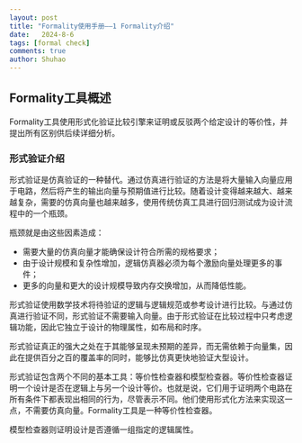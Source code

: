 ```yaml
---
layout: post
title: "Formality使用手册——1 Formality介绍"
date:   2024-8-6
tags: [formal check]
comments: true
author: Shuhao
---
```


## Formality工具概述

Formality工具使用形式化验证比较引擎来证明或反驳两个给定设计的等价性，并提出所有区别供后续详细分析。

### 形式验证介绍

形式验证是仿真验证的一种替代。通过仿真进行验证的方法是将大量输入向量应用于电路，然后将产生的输出向量与预期值进行比较。随着设计变得越来越大、越来越复杂，需要的仿真向量也越来越多，使用传统仿真工具进行回归测试成为设计流程中的一个瓶颈。

瓶颈就是由这些因素造成：

- 需要大量的仿真向量才能确保设计符合所需的规格要求；
- 由于设计规模和复杂性增加，逻辑仿真器必须为每个激励向量处理更多的事件；
- 更多的向量和更大的设计规模导致内存交换增加，从而降低性能。

形式验证使用数学技术将待验证的逻辑与逻辑规范或参考设计进行比较。与通过仿真进行验证不同，形式验证不需要输入向量。由于形式验证在比较过程中只考虑逻辑功能，因此它独立于设计的物理属性，如布局和时序。

形式验证真正的强大之处在于其能够呈现未预期的差异，而无需依赖于向量集，因此在提供百分之百的覆盖率的同时，能够比仿真更快地验证大型设计。

形式验证包含两个不同的基本工具：等价性检查器和模型检查器。等价性检查器证明一个设计是否在逻辑上与另一个设计等价。也就是说，它们用于证明两个电路在所有条件下都表现出相同的行为，尽管表示不同。他们使用形式化方法来实现这一点，不需要仿真向量。Formality工具是一种等价性检查器。

模型检查器则证明设计是否遵循一组指定的逻辑属性。